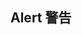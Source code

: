 ## Alert 警告

<mo-row :gutter="16">
    <mo-col span="6">
        <mo-alert title="成功提示的文案" type="success"></mo-alert>
    </mo-col>
    <mo-col span="6">
        <mo-alert title="消息提示的文案" type="info"></mo-alert>
    </mo-col>
    <mo-col span="6">
         <mo-alert title="警告提示的文案" type="warning"></mo-alert>
    </mo-col>
    <mo-col span="6">
        <mo-alert title="错误提示的文案" type="danger"></mo-alert>
    </mo-col>
</mo-row>
